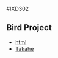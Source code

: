#IXD302
## Bird Project
+ [html](https://kevingallagher.github.io/bird-project/bird-project.html)
+ [Takahe](https://kevingallagher.github.io/bird-project/newspaper.html)
